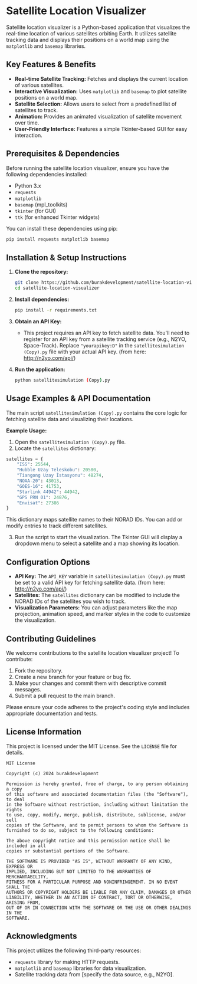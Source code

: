 # Satellite Location Visualizer

Satellite location visualizer is a Python-based application that visualizes the real-time location of various satellites orbiting Earth. It utilizes satellite tracking data and displays their positions on a world map using the `matplotlib` and `basemap` libraries.

## Key Features & Benefits

- **Real-time Satellite Tracking:** Fetches and displays the current location of various satellites.
- **Interactive Visualization:** Uses `matplotlib` and `basemap` to plot satellite positions on a world map.
- **Satellite Selection:** Allows users to select from a predefined list of satellites to track.
- **Animation:** Provides an animated visualization of satellite movement over time.
- **User-Friendly Interface:** Features a simple Tkinter-based GUI for easy interaction.

## Prerequisites & Dependencies

Before running the satellite location visualizer, ensure you have the following dependencies installed:

- Python 3.x
- `requests`
- `matplotlib`
- `basemap` (mpl_toolkits)
- `tkinter` (for GUI)
- `ttk` (for enhanced Tkinter widgets)

You can install these dependencies using pip:

```bash
pip install requests matplotlib basemap
```

## Installation & Setup Instructions

1. **Clone the repository:**

   ```bash
   git clone https://github.com/burakdevelopment/satellite-location-visualizer.git
   cd satellite-location-visualizer
   ```

2. **Install dependencies:**

   ```bash
   pip install -r requirements.txt 
   ```

3. **Obtain an API Key:**

   - This project requires an API key to fetch satellite data. You'll need to register for an API key from a satellite tracking service (e.g., N2YO, Space-Track).  Replace `"yourapikey:D"` in the `satellitesimulation (Copy).py` file with your actual API key. (from here: http://n2yo.com/api/)

4. **Run the application:**

   ```bash
   python satellitesimulation (Copy).py
   ```

## Usage Examples & API Documentation

The main script `satellitesimulation (Copy).py` contains the core logic for fetching satellite data and visualizing their locations.

**Example Usage:**

1.  Open the `satellitesimulation (Copy).py` file.
2.  Locate the `satellites` dictionary:

```python
satellites = {
    "ISS": 25544,
    "Hubble Uzay Teleskobu": 20580,
    "Tiangong Uzay İstasyonu": 48274,
    "NOAA-20": 43013,
    "GOES-16": 41753,
    "Starlink 44942": 44942,
    "GPS PRN 01": 24876,
    "Envisat": 27386
}
```

This dictionary maps satellite names to their NORAD IDs. You can add or modify entries to track different satellites.

3.  Run the script to start the visualization. The Tkinter GUI will display a dropdown menu to select a satellite and a map showing its location.

## Configuration Options

- **API Key:** The `API_KEY` variable in `satellitesimulation (Copy).py` must be set to a valid API key for fetching satellite data. (from here: http://n2yo.com/api/)
- **Satellites:** The `satellites` dictionary can be modified to include the NORAD IDs of the satellites you wish to track.
- **Visualization Parameters:** You can adjust parameters like the map projection, animation speed, and marker styles in the code to customize the visualization.

## Contributing Guidelines

We welcome contributions to the satellite location visualizer project! To contribute:

1.  Fork the repository.
2.  Create a new branch for your feature or bug fix.
3.  Make your changes and commit them with descriptive commit messages.
4.  Submit a pull request to the main branch.

Please ensure your code adheres to the project's coding style and includes appropriate documentation and tests.

## License Information

This project is licensed under the MIT License. See the `LICENSE` file for details.

```
MIT License

Copyright (c) 2024 burakdevelopment

Permission is hereby granted, free of charge, to any person obtaining a copy
of this software and associated documentation files (the "Software"), to deal
in the Software without restriction, including without limitation the rights
to use, copy, modify, merge, publish, distribute, sublicense, and/or sell
copies of the Software, and to permit persons to whom the Software is
furnished to do so, subject to the following conditions:

The above copyright notice and this permission notice shall be included in all
copies or substantial portions of the Software.

THE SOFTWARE IS PROVIDED "AS IS", WITHOUT WARRANTY OF ANY KIND, EXPRESS OR
IMPLIED, INCLUDING BUT NOT LIMITED TO THE WARRANTIES OF MERCHANTABILITY,
FITNESS FOR A PARTICULAR PURPOSE AND NONINFRINGEMENT. IN NO EVENT SHALL THE
AUTHORS OR COPYRIGHT HOLDERS BE LIABLE FOR ANY CLAIM, DAMAGES OR OTHER
LIABILITY, WHETHER IN AN ACTION OF CONTRACT, TORT OR OTHERWISE, ARISING FROM,
OUT OF OR IN CONNECTION WITH THE SOFTWARE OR THE USE OR OTHER DEALINGS IN THE
SOFTWARE.

```

## Acknowledgments

This project utilizes the following third-party resources:

- `requests` library for making HTTP requests.
- `matplotlib` and `basemap` libraries for data visualization.
- Satellite tracking data from [specify the data source, e.g., N2YO].

